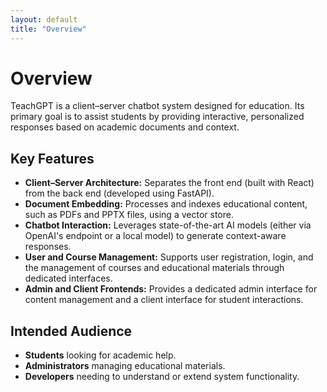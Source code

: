 ```yaml
---
layout: default
title: "Overview"
---
```


# Overview

TeachGPT is a client–server chatbot system designed for education. Its primary goal is to assist students by providing interactive, personalized responses based on academic documents and context. 

## Key Features
- **Client–Server Architecture:** Separates the front end (built with React) from the back end (developed using FastAPI).
- **Document Embedding:** Processes and indexes educational content, such as PDFs and PPTX files, using a vector store.
- **Chatbot Interaction:** Leverages state-of-the-art AI models (either via OpenAI's endpoint or a local model) to generate context-aware responses.
- **User and Course Management:** Supports user registration, login, and the management of courses and educational materials through dedicated interfaces.
- **Admin and Client Frontends:** Provides a dedicated admin interface for content management and a client interface for student interactions.

## Intended Audience
- **Students** looking for academic help.
- **Administrators** managing educational materials.
- **Developers** needing to understand or extend system functionality. 